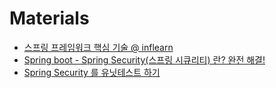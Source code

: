 # Materials

* [스프링 프레임워크 핵심 기술 @ inflearn](https://www.inflearn.com/course/spring-framework_core/)
* [Spring boot - Spring Security(스프링 시큐리티) 란? 완전 해결!](https://coding-start.tistory.com/153)
* [Spring Security 를 유닛테스트 하기](https://velog.io/@jj362/Spring-Security-%EB%A5%BC-%EC%9C%A0%EB%8B%9B%ED%85%8C%EC%8A%A4%ED%8A%B8-%ED%95%98%EA%B8%B0)
